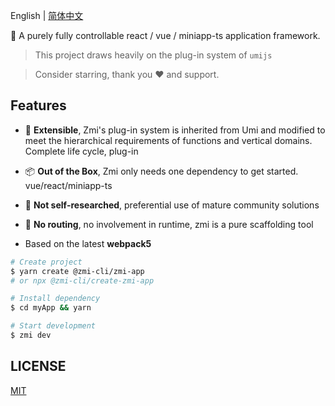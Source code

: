 English | [简体中文](./README.zh-CN.md)

🎃 A purely fully controllable react / vue / miniapp-ts application framework.

> This project draws heavily on the plug-in system of `umijs`

> Consider starring, thank you ❤️ and support.

## Features

- 🎉 **Extensible**, Zmi's plug-in system is inherited from Umi and modified to meet the hierarchical requirements of functions and vertical domains. Complete life cycle, plug-in

- 📦 **Out of the Box**, Zmi only needs one dependency to get started. vue/react/miniapp-ts

- 🚀 **Not self-researched**, preferential use of mature community solutions

- 🌴 **No routing**, no involvement in runtime, zmi is a pure scaffolding tool

- Based on the latest **webpack5**

```bash
# Create project
$ yarn create @zmi-cli/zmi-app
# or npx @zmi-cli/create-zmi-app

# Install dependency
$ cd myApp && yarn

# Start development
$ zmi dev
```

## LICENSE
[MIT](https://github.com/l-zoy/zmi/blob/main/LICENSE)

<!-- yarn debug examples/normal dev -->
